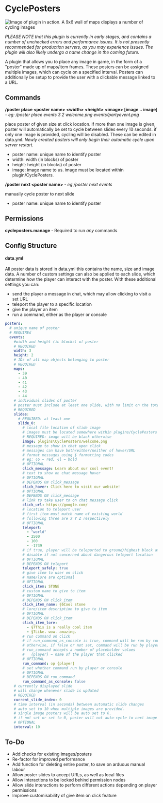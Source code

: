 # CyclePosters

![Image of plugin in action. A 9x6 wall of maps displays a number of cycling images](https://media0.giphy.com/media/CwNQl9X9l7DRhNj3lg/giphy.gif?cid=790b761145b82b9ade04a9ddf83e11967d1708eb87dcb67d&rid=giphy.gif&ct=g)

*PLEASE NOTE that this plugin is currently in early stages, and contains a number of unchecked errors and performance issues. It is not presently recommended for production servers, as you may experience issues. The plugin will also likely undergo a name change in the coming future.*


A plugin that allows you to place any image in game, in the form of a "poster" made up of maps/item frames. These
posters can be assigned multiple images, which can cycle on a specified interval. Posters can additionally be setup to
provide the user with a clickable message linked to a URL. 



## Commands

**/poster place \<poster name> \<width> \<height> \<image> [image .. image]** - *eg: /poster place events 3 2 welcome.png events/partyevent.png*

place poster of given size at click location. if more than one image is given, poster will automatically be set to cycle
between slides every 10 seconds. if only one image is provided, cycling will be disabled. These can be edited in
data.yml. *Newly created posters will only begin their automatic cycle upon server restart.*

* poster name: unique name to identify poster
* width: width (in blocks) of poster
* height: height (in blocks) of poster
* image: image name to us. image must be located within plugin/CyclePosters.

**/poster next \<poster name>** - *eg /poster next events*

manually cycle poster to next slide

* poster name: unique name to identify poster

## Permissions

**cycleposters.manage** - Required to run *any* commands

## Config Structure

#### data.yml

All poster data is stored in data.yml this contains the name, size and image data. A number of custom settings can also be applied to each slide, which determine how the player can interact with the poster. With these additional settings you can:
* send the player a message in chat, which may allow clicking to visit a set URL
* teleport the player to a specific location
* give the player an item
* run a command, either as the player or console

```yaml
posters:
  # unique name of poster
  # REQUIREd
  events:
    #width and height (in blocks) of poster
    # REQUIRED
    width: 3
    height: 2
    # IDs of all map objects belonging to poster
    # REQUIRED
    maps:
      - 39
      - 40
      - 41
      - 42
      - 43
      - 44
    # individual slides of poster
    # poster must include at least one slide, with no limit on the total amount
    # REQUIRED
    slides:
      # REQUIRED: at least one
      slide_0:
        # local file location of slide image
        # images must be located somewhere within plugins/CyclePosters
        # REQUIRED: image will be black otherwise
        image: plugins\CyclePosters/welcome.png
        # message to show in chat upon click
        # messages can have both/either/neither of hover/URL 
        # format messages using § formatting codes
        # eg: §6 = red, §l = bold
        # OPTIONAL
        click_message: Learn about our cool event!
        # text to show on chat message hover
        # OPTIONAL
        # DEPENDS ON click_message
        click_hover: Click here to visit our website!
        # OPTIONAL
        # DEPENDS ON click_message
        # link to take user to on chat message click
        click_url: https://google.com/        
        # location to teleport user
        # first item must match name of existing world
        # following three are X Y Z respectively
        # OPTIONAL
        teleport:
          - "world"
          - 2500
          - 100
          - -1739
        # if true, player will be teleported to ground/highest block at location
        # disable if not concerned about dangerous teleport location
        # OPTIONAL
        # DEPENDS ON teleport
        teleport_safely: true
        # give item to user on click
        # name/lore are optional
        # OPTIONAL
        click_item: STONE
        # custom name to give to item
        # OPTIONAL
        # DEPENDS ON click_item
        click_item_name: §6Cool stone
        # lore/item description to give to item
        # OPTIONAL
        # DEPENDS ON click_item
        click_item_lore:
          - §7This is a really cool item
          - §7Like. wow. amazing.
        # run command on click
        # if run_command_as_console is true, command will be run by console
        # otherwise, if false or not set, command will be run by player that clicked
        # run_command accepts a number of placeholder values
        #   {player} = name of the player that clicked
        # OPTIONAL
        run_command: op {player}
        # set whether command run by player or console
        # OPTIONAL
        # DEPENDS ON run_command
        run_command_as_console: false
    # currently displayed slide
    # will change whenever slide is updated
    # REQUIRED
    current_slide_index: 0
    # time interval (in seconds) between automatic slide changes
    # auto set to 10 when multiple images are provided. 
    # single image posters will be auto set to 0.
    # if not set or set to 0, poster will not auto-cycle to next image
    # OPTIONAL
    interval: 10
```

## To-Do

* Add checks for existing images/posters
* Re-factor for improved performance
* Add function for deleting entire poster, to save on arduous manual labour
* Allow poster slides to accept URLs, as well as local files
* Allow interactions to be locked behind permission nodes
* Allow slide interactions to perform different actions depending on player permissions
* Improve customisability of give item on click feature
